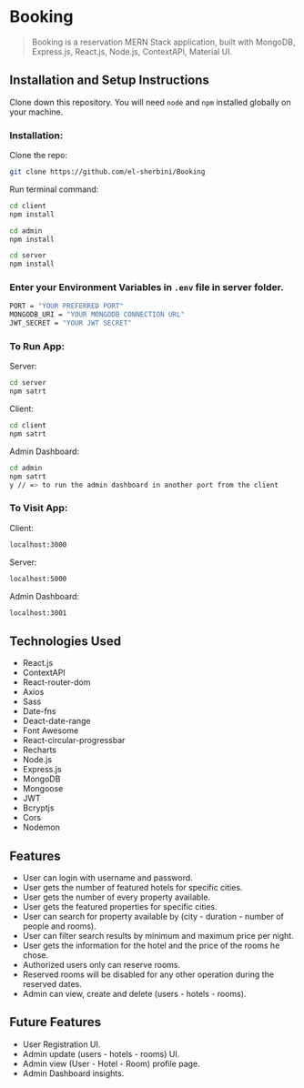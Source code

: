 # Booking

> Booking is a reservation MERN Stack application, built with MongoDB, Express.js, React.js, Node.js, ContextAPI, Material UI.

## Installation and Setup Instructions

Clone down this repository. You will need `node` and `npm` installed globally on your machine.

### Installation:

Clone the repo:

```sh
git clone https://github.com/el-sherbini/Booking
```

Run terminal command:

```sh
cd client
npm install
```

```sh
cd admin
npm install
```

```sh
cd server
npm install
```

### Enter your Environment Variables in `.env` file in server folder.

```sh
PORT = "YOUR PREFERRED PORT"
MONGODB_URI = "YOUR MONGODB CONNECTION URL"
JWT_SECRET = "YOUR JWT SECRET"
```

### To Run App:

Server:
```sh
cd server
npm satrt
```

Client:
```sh
cd client
npm satrt
```

Admin Dashboard:
```sh
cd admin
npm satrt
y // => to run the admin dashboard in another port from the client
```

### To Visit App:

Client:
```sh
localhost:3000
```

Server:
```sh
localhost:5000
```

Admin Dashboard:
```sh
localhost:3001
```

## Technologies Used

- React.js
- ContextAPI
- React-router-dom
- Axios
- Sass
- Date-fns
- Deact-date-range
- Font Awesome
- React-circular-progressbar
- Recharts
- Node.js
- Express.js
- MongoDB
- Mongoose
- JWT
- Bcryptjs
- Cors
- Nodemon

## Features

- User can login with username and password.
- User gets the number of featured hotels for specific cities.
- User gets the number of every property available.
- User gets the featured properties for specific cities.
- User can search for property available by (city - duration - number of people and rooms).
- User can filter search results by minimum and maximum price per night.
- User gets the information for the hotel and the price of the rooms he chose.
- Authorized users only can reserve rooms.
- Reserved rooms will be disabled for any other operation during the reserved dates.
- Admin can view, create and delete (users - hotels - rooms).

## Future Features

- User Registration UI.
- Admin update (users - hotels - rooms) UI.
- Admin view (User - Hotel - Room) profile page.
- Admin Dashboard insights.
